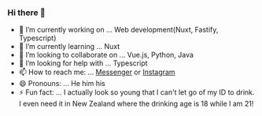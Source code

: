 ### Hi there 👋

- 🔭 I’m currently working on ... Web development(Nuxt, Fastify, Typescript) 
- 🌱 I’m currently learning ... Nuxt
- 👯 I’m looking to collaborate on ... Vue.js, Python, Java
- 🤔 I’m looking for help with ... Typescript
- 📫 How to reach me: ... [Messenger](https://www.facebook.com/ryosuke.okamae.1) or [Instagram](https://www.instagram.com/maeoka__/)
- 😄 Pronouns: ... He him his
- ⚡ Fun fact: ... I actually look so young that I can't let go of my ID to drink. I even need it in New Zealand where the drinking age is 18 while I am 21!
